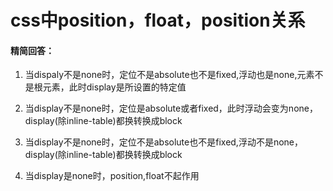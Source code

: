 # css中position，float，position关系

#### 精简回答：

1. 当dispaly不是none时，定位不是absolute也不是fixed,浮动也是none,元素不是根元素，此时display是所设置的特定值

2. 当display不是none时，定位是absolute或者fixed，此时浮动会变为none，display(除inline-table)都换转换成block

3. 当display不是none时，定位不是absolute也不是fixed,浮动不是none，display(除inline-table)都换转换成block

4. 当display是none时，position,float不起作用
